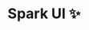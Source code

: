 
 <p align="center">
<!-- <img align="center" src="https://raw.githubusercontent.com/Selemondev/@spark-ui/monorepo/master/assets/logo/icon.svg" /> -->
<h1 align="center">
Spark UI ✨
</h1>
</p>
